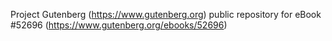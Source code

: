 Project Gutenberg (https://www.gutenberg.org) public repository for eBook #52696 (https://www.gutenberg.org/ebooks/52696)
